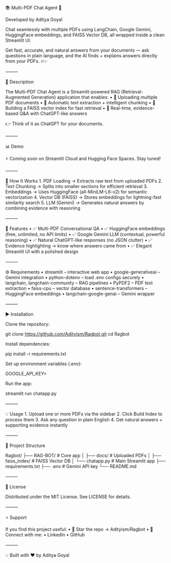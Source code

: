 
📚 Multi-PDF Chat Agent 🤖

Developed by Aditya Goyal

Chat seamlessly with multiple PDFs using LangChain, Google Gemini, HuggingFace embeddings, and FAISS Vector DB, all wrapped inside a clean Streamlit UI.

Get fast, accurate, and natural answers from your documents — ask questions in plain language, and the AI finds + explains answers directly from your PDFs. 🔥✨

⸻

📝 Description

The Multi-PDF Chat Agent is a Streamlit-powered RAG (Retrieval-Augmented Generation) application that enables:
	•	📂 Uploading multiple PDF documents
	•	📑 Automatic text extraction + intelligent chunking
	•	🔎 Building a FAISS vector index for fast retrieval
	•	🤖 Real-time, evidence-based Q&A with ChatGPT-like answers

👉 Think of it as ChatGPT for your documents.

⸻

📊 Demo

⚡ Coming soon on Streamlit Cloud and Hugging Face Spaces. Stay tuned!

⸻

🎯 How It Works
	1.	PDF Loading → Extracts raw text from uploaded PDFs
	2.	Text Chunking → Splits into smaller sections for efficient retrieval
	3.	Embeddings → Uses HuggingFace (all-MiniLM-L6-v2) for semantic vectorization
	4.	Vector DB (FAISS) → Stores embeddings for lightning-fast similarity search
	5.	LLM (Gemini) → Generates natural answers by combining evidence with reasoning

⸻

🚀 Features
	•	✅ Multi-PDF Conversational QA
	•	✅ HuggingFace embeddings (free, unlimited, no API limits)
	•	✅ Google Gemini LLM (contextual, powerful reasoning)
	•	✅ Natural ChatGPT-like responses (no JSON clutter)
	•	✅ Evidence highlighting → know where answers came from
	•	✅ Elegant Streamlit UI with a polished design

⸻

⚙️ Requirements
	•	streamlit – interactive web app
	•	google-generativeai – Gemini integration
	•	python-dotenv – load .env configs securely
	•	langchain, langchain-community – RAG pipelines
	•	PyPDF2 – PDF text extraction
	•	faiss-cpu – vector database
	•	sentence-transformers – HuggingFace embeddings
	•	langchain-google-genai – Gemini wrapper

⸻

▶️ Installation

Clone the repository:

git clone https://github.com/Adityism/Ragbot.git
cd Ragbot

Install dependencies:

pip install -r requirements.txt

Set up environment variables (.env):

GOOGLE_API_KEY=<your-gemini-api-key>

Run the app:

streamlit run chatapp.py


⸻

💡 Usage
	1.	Upload one or more PDFs via the sidebar
	2.	Click Build Index to process them
	3.	Ask any question in plain English
	4.	Get natural answers + supporting evidence instantly

⸻

📁 Project Structure

Ragbot/
├── RAG-BOT/               # Core app
│   ├── docs/              # Uploaded PDFs
│   ├── faiss_index/       # FAISS Vector DB
│   └── chatapp.py         # Main Streamlit app
├── requirements.txt
├── .env                   # Gemini API key
└── README.md


⸻

🪪 License

Distributed under the MIT License. See LICENSE for details.

⸻

⭐ Support

If you find this project useful:
	•	🌟 Star the repo → Adityism/Ragbot
	•	🤝 Connect with me:
	•	LinkedIn
	•	GitHub

⸻

💡 Built with ❤️ by Aditya Goyal
